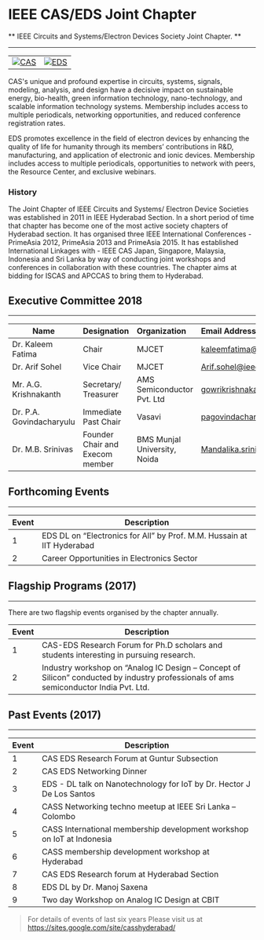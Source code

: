 # IEEE CAS/EDS Joint Chapter

** IEEE Circuits and Systems/Electron Devices Society Joint Chapter. **

---

|                                                                   |                            |
|------------------------------------------------------------------:|:---------------------------|
|[![CAS](/media/chapters/cass-logo.png)](/chapters/cas-eds/cas-eds.md)|[![EDS](/media/chapters/eds-logo.png)](/chapters/cas-eds/cas-eds.md) |

CAS's unique and profound expertise in circuits, systems, signals, modeling, analysis, and design have a decisive impact on sustainable energy, bio-health, green information technology, nano-technology, and scalable information technology systems. Membership includes access to multiple periodicals, networking opportunities, and reduced conference registration rates.

EDS promotes excellence in the field of electron devices by enhancing the quality of life for humanity through its members’ contributions in R&D, manufacturing, and application of electronic and ionic devices. Membership includes access to multiple periodicals, opportunities to network with peers, the Resource Center, and exclusive webinars.  

### History

The Joint Chapter of IEEE Circuits and Systems/ Electron Device Societies was established in 2011 in IEEE Hyderabad Section. In a short period of time that chapter has become one of the most active society chapters of Hyderabad section. It has organised three IEEE International Conferences - PrimeAsia 2012, PrimeAsia 2013 and PrimeAsia 2015.  It has established International Linkages with - IEEE CAS Japan, Singapore, Malaysia, Indonesia and Sri Lanka by way of conducting joint workshops and conferences in collaboration with these countries. The chapter aims at bidding for ISCAS and APCCAS to bring them to Hyderabad.

## Executive Committee 2018

---

| Name                     | Designation                     | Organization                 | Email Address                     |
| -------------------------|:--------------------------------| :--------------------------- | :-------------------------------- |
| Dr. Kaleem Fatima        | Chair                           | MJCET                        | kaleemfatima@gmail.com            |
| Dr. Arif Sohel           | Vice Chair                      | MJCET                        | Arif.sohel@ieee.org               |
| Mr. A.G. Krishnakanth    | Secretary/ Treasurer            | AMS Semiconductor Pvt. Ltd   | gowrikrishnakanthavalur@gmail.com |
| Dr. P.A. Govindacharyulu | Immediate Past Chair            | Vasavi                       | pagovindacharyulu@yahoo.com       |
| Dr. M.B. Srinivas        | Founder Chair and Execom member | BMS Munjal University, Noida | Mandalika.srinivas@gmail.com      |

## Forthcoming Events

---

Event | Description     |
|-----|-----------------|
|1    | EDS DL on “Electronics for All” by Prof. M.M. Hussain at IIT Hyderabad |
|2    | Career Opportunities in Electronics Sector  |

## Flagship Programs (2017)

---

There are two flagship events organised by the chapter annually.

Event | Description     |
|-----|-----------------|
|1    | CAS-EDS Research Forum for Ph.D scholars and students interesting in pursuing research. |
|2    | Industry workshop on “Analog IC Design – Concept of Silicon” conducted by industry professionals of ams semiconductor India Pvt. Ltd. |

## Past Events (2017)

---

Event | Description     |
|-----|-----------------|
|1    | CAS EDS Research Forum at Guntur Subsection |
|2    | CAS EDS Networking Dinner |
|3    | EDS - DL talk on Nanotechnology for IoT by Dr. Hector J De Los Santos |
|4    | CASS Networking techno meetup at IEEE Sri Lanka – Colombo |
|5    | CASS International membership development workshop on IoT at Indonesia |
|6    | CASS membership development workshop at Hyderabad |
|7    | CAS EDS Research forum at Hyderabad Section |
|8    | EDS DL by Dr. Manoj Saxena |
|9    | Two day Workshop on Analog IC Design at CBIT |

> For details of events of last six years Please visit us at https://sites.google.com/site/casshyderabad/
